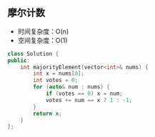 ## 摩尔计数

- 时间复杂度：O(n)
- 空间复杂度：O(1)

```c++
class Solution {
public:
    int majorityElement(vector<int>& nums) {
        int x = nums[0];
        int votes = 0;
        for (auto& num : nums) {
            if (votes == 0) x = num;
            votes += num == x ? 1 : -1;
        }
        return x;
    }
};
```
